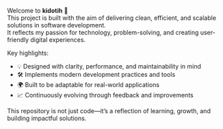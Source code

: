 Welcome to **kidotih** 🚀  
This project is built with the aim of delivering clean, efficient, and scalable solutions in software development.  
It reflects my passion for technology, problem-solving, and creating user-friendly digital experiences.  

Key highlights:  
- 💡 Designed with clarity, performance, and maintainability in mind  
- 🛠️ Implements modern development practices and tools  
- 🌍 Built to be adaptable for real-world applications  
- 📈 Continuously evolving through feedback and improvements  

This repository is not just code—it’s a reflection of learning, growth, and building impactful solutions.  

